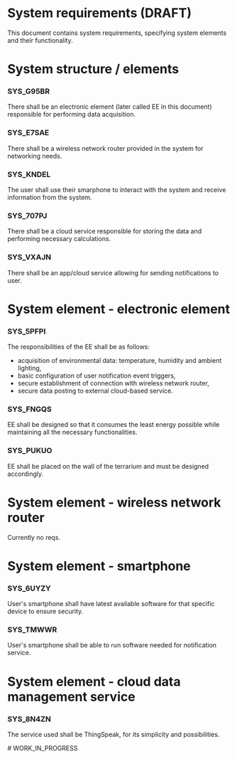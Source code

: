 # System requirements (DRAFT)

This document contains system requirements, specifying system elements and their functionality.

# System structure / elements

### SYS_G95BR

There shall be an electronic element (later called EE in this document) responsible for performing data acquisition.

### SYS_E7SAE

There shall be a wireless network router provided in the system for networking needs.

### SYS_KNDEL

The user shall use their smarphone to interact with the system and receive information from the system.

### SYS_707PJ

There shall be a cloud service responsible for storing the data and performing necessary calculations.

### SYS_VXAJN

There shall be an app/cloud service allowing for sending notifications to user.

# System element - electronic element

### SYS_5PFPI

The responsibilities of the EE shall be as follows:
 - acquisition of environmental data: temperature, humidity and ambient lighting,
 - basic configuration of user notification event triggers,
 - secure establishment of connection with wireless network router,
 - secure data posting to external cloud-based service.

### SYS_FNGQS

EE shall be designed so that it consumes the least energy possible while maintaining all the necessary functionalities.

### SYS_PUKUO

EE shall be placed on the wall of the terrarium and must be designed accordingly.

# System element - wireless network router

Currently no reqs.

# System element - smartphone

### SYS_6UYZY

User's smartphone shall have latest available software for that specific device to ensure security.

### SYS_TMWWR

User's smartphone shall be able to run software needed for notification service.

# System element - cloud data management service

### SYS_8N4ZN

The service used shall be ThingSpeak, for its simplicity and possibilities.

\# WORK_IN_PROGRESS
